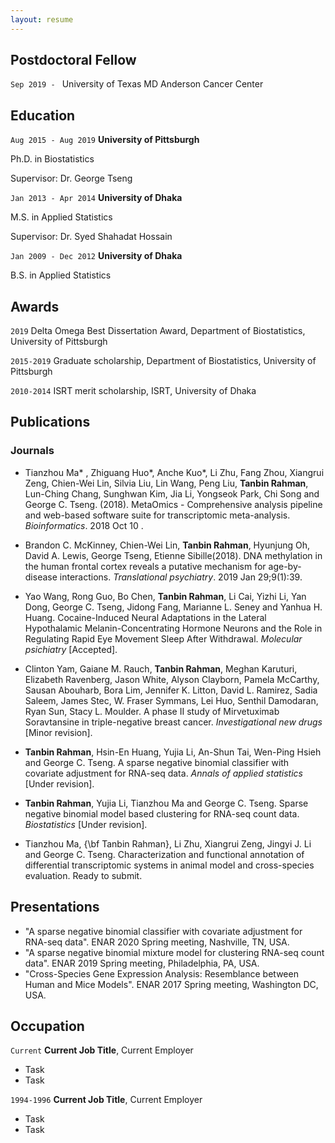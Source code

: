 ```yaml
---
layout: resume
---
```

## Postdoctoral Fellow

`Sep 2019 - `
University of Texas MD Anderson Cancer Center
## Education

`Aug 2015 - Aug 2019`
__University of Pittsburgh__

Ph.D. in Biostatistics

Supervisor: Dr. George Tseng

`Jan 2013 - Apr 2014`
__University of Dhaka__

M.S. in Applied Statistics 

Supervisor: Dr. Syed Shahadat Hossain

`Jan 2009 - Dec 2012`
__University of Dhaka__

B.S. in Applied Statistics

## Awards

`2019`
Delta Omega Best Dissertation Award, Department of Biostatistics, University of Pittsburgh 

`2015-2019`
Graduate scholarship, Department of Biostatistics, University of Pittsburgh

`2010-2014`
ISRT merit scholarship, ISRT, University of Dhaka
## Publications

<!-- A list is also available [online](https://scholar.google.co.uk/citations?user=LTOTl0YAAAAJ) -->

### Journals

- Tianzhou Ma* , Zhiguang Huo*, Anche Kuo*, Li Zhu, Fang Zhou, Xiangrui Zeng, Chien-Wei Lin, Silvia Liu, Lin Wang, Peng Liu, **Tanbin Rahman**, Lun-Ching Chang, Sunghwan Kim, Jia Li, Yongseok Park, Chi Song and George C. Tseng. (2018). MetaOmics - Comprehensive analysis pipeline and web-based software suite for transcriptomic meta-analysis. *Bioinformatics*. 2018 Oct 10 .

- Brandon C. McKinney, Chien-Wei Lin, **Tanbin Rahman**, Hyunjung Oh, David A. Lewis, George Tseng, Etienne Sibille(2018). DNA methylation in the human frontal cortex reveals a putative mechanism for age-by-disease interactions. *Translational psychiatry*. 2019 Jan 29;9(1):39.

- Yao Wang, Rong  Guo, Bo Chen, **Tanbin Rahman**, Li Cai, Yizhi Li, Yan Dong, George C. Tseng, Jidong Fang, Marianne L. Seney and Yanhua H. Huang. Cocaine-Induced Neural Adaptations in the Lateral Hypothalamic Melanin-Concentrating Hormone Neurons and the Role in Regulating Rapid Eye Movement Sleep After Withdrawal. *Molecular psichiatry* [Accepted].

 
- Clinton Yam, Gaiane M. Rauch, **Tanbin Rahman**, Meghan Karuturi, Elizabeth Ravenberg, Jason White, Alyson Clayborn, Pamela McCarthy, Sausan Abouharb, Bora Lim, Jennifer K. Litton, David L. Ramirez, Sadia Saleem, James Stec, W. Fraser Symmans, Lei Huo, Senthil Damodaran, Ryan Sun, Stacy L. Moulder. A phase II study of Mirvetuximab Soravtansine in triple-negative breast cancer.  *Investigational new drugs* [Minor revision].

- **Tanbin Rahman**,  Hsin-En Huang, Yujia Li, An-Shun Tai, Wen-Ping Hsieh and George C. Tseng. A sparse negative binomial classifier with covariate adjustment for RNA-seq data. *Annals of applied statistics* [Under revision].

- **Tanbin Rahman**, Yujia Li, Tianzhou Ma and George C. Tseng. Sparse negative binomial model based clustering for RNA-seq count data. *Biostatistics* [Under revision]. 


- Tianzhou Ma, {\bf Tanbin Rahman}, Li Zhu, Xiangrui Zeng, Jingyi J. Li and George C. Tseng. Characterization and functional annotation of differential transcriptomic systems in animal model and cross-species evaluation. Ready to submit.



## Presentations

- "A sparse negative binomial classifier with covariate adjustment for RNA-seq data". ENAR 2020 Spring meeting, Nashville, TN, USA.
- "A sparse negative binomial mixture model for clustering RNA-seq count data". ENAR 2019 Spring meeting, Philadelphia, PA, USA.
- "Cross-Species Gene Expression Analysis: Resemblance between Human and Mice Models". ENAR 2017 Spring meeting, Washington DC, USA.

## Occupation

`Current`
__Current Job Title__, Current Employer 

- Task
- Task

`1994-1996`
__Current Job Title__, Current Employer 

- Task
- Task



<!-- ### Footer

Last updated: May 2013 -->


